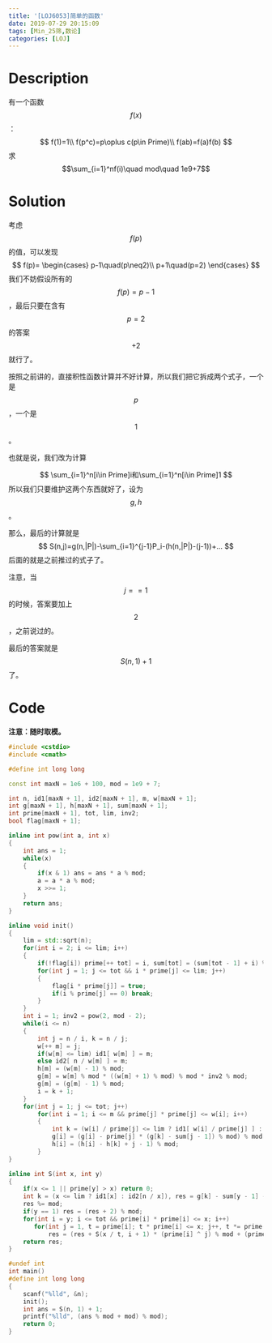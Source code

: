 ```yaml
---
title: '[LOJ6053]简单的函数'
date: 2019-07-29 20:15:09
tags: [Min_25筛,数论]
categories: [LOJ]
---
```


# Description

有一个函数$$f(x)$$：
$$
f(1)=1\\
f(p^c)=p\oplus c(p\in Prime)\\
f(ab)=f(a)f(b)
$$
求$$\sum_{i=1}^nf(i)\quad mod\quad 1e9+7$$

<!--more-->

# Solution

考虑$$f(p)$$的值，可以发现
$$
f(p)=
\begin{cases}
p-1\quad(p\neq2)\\
p+1\quad(p=2)
\end{cases}
$$
我们不妨假设所有的$$f(p)=p-1$$，最后只要在含有$$p=2$$的答案$$+2$$就行了。

按照之前讲的，直接积性函数计算并不好计算，所以我们把它拆成两个式子，一个是$$p$$，一个是$$1$$。

也就是说，我们改为计算

$$
\sum_{i=1}^n[i\in Prime]i和\sum_{i=1}^n[i\in Prime]1
$$
所以我们只要维护这两个东西就好了，设为$$g,h$$。

那么，最后的计算就是
$$
S(n,j)=g(n,|P|)-\sum_{i=1}^{j-1}P_i-(h(n,|P|)-(j-1))+...
$$
后面的就是之前推过的式子了。

注意，当$$j==1$$的时候，答案要加上$$2$$，之前说过的。

最后的答案就是$$S(n,1)+1$$了。

# Code

**注意：随时取模。**

```c++
#include <cstdio>
#include <cmath>

#define int long long

const int maxN = 1e6 + 100, mod = 1e9 + 7;

int n, id1[maxN + 1], id2[maxN + 1], m, w[maxN + 1];
int g[maxN + 1], h[maxN + 1], sum[maxN + 1];
int prime[maxN + 1], tot, lim, inv2;
bool flag[maxN + 1];

inline int pow(int a, int x)
{
    int ans = 1;
    while(x)
    {
        if(x & 1) ans = ans * a % mod;
        a = a * a % mod;
        x >>= 1;
    }
    return ans;
}

inline void init()
{
    lim = std::sqrt(n);
    for(int i = 2; i <= lim; i++)
    {
        if(!flag[i]) prime[++ tot] = i, sum[tot] = (sum[tot - 1] + i) % mod;
        for(int j = 1; j <= tot && i * prime[j] <= lim; j++)
        {
            flag[i * prime[j]] = true;
            if(i % prime[j] == 0) break;
        }
    }
    int i = 1; inv2 = pow(2, mod - 2);
    while(i <= n)
    {
        int j = n / i, k = n / j;
        w[++ m] = j;
        if(w[m] <= lim) id1[ w[m] ] = m;
        else id2[ n / w[m] ] = m;
        h[m] = (w[m] - 1) % mod;
        g[m] = w[m] % mod * ((w[m] + 1) % mod) % mod * inv2 % mod;
        g[m] = (g[m] - 1) % mod;
        i = k + 1;
    }
    for(int j = 1; j <= tot; j++)
        for(int i = 1; i <= m && prime[j] * prime[j] <= w[i]; i++)
        {
            int k = (w[i] / prime[j] <= lim ? id1[ w[i] / prime[j] ] : id2[ n / (w[i] / prime[j]) ]);
            g[i] = (g[i] - prime[j] * (g[k] - sum[j - 1]) % mod) % mod;
            h[i] = (h[i] - h[k] + j - 1) % mod;
        }
}

inline int S(int x, int y)
{
    if(x <= 1 || prime[y] > x) return 0;
    int k = (x <= lim ? id1[x] : id2[n / x]), res = g[k] - sum[y - 1] - (h[k] - (y - 1));
    res %= mod;
    if(y == 1) res = (res + 2) % mod;
    for(int i = y; i <= tot && prime[i] * prime[i] <= x; i++) 
       for(int j = 1, t = prime[i]; t * prime[i] <= x; j++, t *= prime[i])
           res = (res + S(x / t, i + 1) * (prime[i] ^ j) % mod + (prime[i] ^ (j + 1)) % mod) % mod;
    return res;
}

#undef int
int main()
#define int long long
{
    scanf("%lld", &n);
    init();
    int ans = S(n, 1) + 1;
    printf("%lld", (ans % mod + mod) % mod);
    return 0;
}
```

